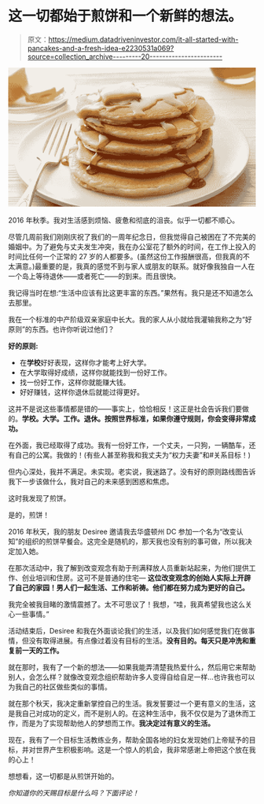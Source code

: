 # 这一切都始于煎饼和一个新鲜的想法。

> 原文：<https://medium.datadriveninvestor.com/it-all-started-with-pancakes-and-a-fresh-idea-e2230531a069?source=collection_archive---------20----------------------->

![](img/529b1a4281823bcc4d34e587f02017fe.png)

2016 年秋季。我对生活感到烦恼、疲惫和彻底的沮丧。似乎一切都不顺心。

尽管几周前我们刚刚庆祝了我们的一周年纪念日，但我觉得自己被困在了不完美的婚姻中。为了避免与丈夫发生冲突，我在办公室花了额外的时间，在工作上投入的时间比任何一个正常的 27 岁的人都要多。(虽然这份工作报酬很高，但我真的不太满意。)最重要的是，我真的感觉不到与家人或朋友的联系。就好像我独自一人在一个岛上等待退休——或者死亡——的到来。而且很快。

我记得当时在想:“生活中应该有比这更丰富的东西。”果然有。我只是还不知道怎么去那里。

我在一个标准的中产阶级双亲家庭中长大。我的家人从小就给我灌输我称之为“好原则”的东西。也许你听说过他们？

**好的原则:**

*   在**学校**好好表现，这样你才能考上好大学。
*   在大学取得好成绩，这样你就能找到一份好工作。
*   找一份好工作，这样你就能赚大钱。
*   好好赚钱，这样你退休后就能过得更好。

这并不是说这些事情都是错的——事实上，恰恰相反！这正是社会告诉我们要做的。**学校。大学。工作。退休。按照世界标准，如果你遵守规则，你会变得非常成功。**

在外面，我已经取得了成功。我有一份好工作，一个丈夫，一只狗，一辆酷车，还有自己的公寓。我做的！(有些人甚至称我和我丈夫为“权力夫妻”和#关系目标！)

但内心深处，我并不满足。未实现。老实说，我迷路了。没有好的原则路线图告诉我下一步该做什么，我对自己的未来感到困惑和焦虑。

这时我发现了煎饼。

是的，煎饼！

2016 年秋天，我的朋友 Desiree 邀请我去华盛顿州 DC 参加一个名为“改变认知”的组织的煎饼早餐会。这完全是随机的，那天我也没有别的事可做，所以我决定加入她。

在那次活动中，我了解到改变观念有助于刑满释放人员重新站起来，为他们提供工作、创业培训和住房。这可不是普通的住宅— **这位改变观念的创始人实际上开辟了自己的家园！男人们一起生活、工作和祈祷。他们都在努力成为更好的自己。**

我完全被我目睹的激情震撼了。太不可思议了！我想，“哇，我真希望我也这么关心一些事情。”

活动结束后，Desiree 和我在外面谈论我们的生活，以及我们如何感觉我们在做事情，但没有取得进展。有点像过着没有目标的生活。**没有目的。每天只是冲洗和重复前一天的工作。**

就在那时，我有了一个新的想法——如果我能弄清楚我热爱什么，然后用它来帮助别人，会怎么样？就像改变观念组织帮助许多人变得自给自足一样…也许我也可以为我自己的社区做些类似的事情。

就在那个秋天，我决定重新掌控自己的生活。我发誓要过一个更有意义的生活，这是我自己对成功的定义，而不是别人的。在这种生活中，我不仅仅是为了退休而工作，而是为了实现帮助他人的梦想而工作。**我决定过有意义的生活。**

现在，我有了一个目标生活教练业务，帮助全国各地的妇女发现她们上帝赋予的目标，并对世界产生积极影响。这是一个惊人的机会，我非常感谢上帝把这个放在我的心上！

想想看，这一切都是从煎饼开始的。

*你知道你的天赐目标是什么吗？下面评论！*